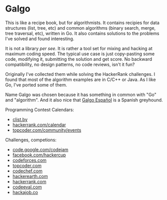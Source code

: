 Galgo
===

This is like a recipe book, but for algorithmists. It contains recipies for
data structures (list, tree, etc) and common algorithms (binary search, merge,
tree traversal, etc), written in Go. It also contains solutions to the problems
I've solved and found interesting.

It is not a library _per see_. It is rather a tool set for mixing and hacking at
maximum coding speed. The typical use case is just copy-pasting some code,
modifying it, submitting the solution and get score. No backward compatibility,
no design patterns, no code reviews, isn't it fun?

Originally I've collected them while solving the HackerRank challenges. I found
that most of the algorithm examples are in C/C++ or Java. As I like Go, I've
ported some of them.

Name Galgo was chosen because it has something in common with "Go" and
"algorithm". And it also nice that [Galgo Español][1] is a Spanish greyhound.  

[1]: https://en.wikipedia.org/wiki/Galgo_Espa%C3%B1ol

Programming Contest Calendars:

- [clist.by](http://clist.by/)
- [hackerrank.com/calendar](https://www.hackerrank.com/calendar)
- [topcoder.com/community/events](https://www.topcoder.com/community/events/)

Challenges, competions:

- [code.google.com/codejam](https://code.google.com/codejam)
- [facebook.com/hackercup](https://www.facebook.com/hackercup)
- [codeforces.com](http://codeforces.com/)
- [topcoder.com](http://www.topcoder.com/)
- [codechef.com](https://www.codechef.com/)
- [hackerearth.com](https://www.hackerearth.com/)
- [hackerrank.com](https://www.hackerrank.com/)
- [codeeval.com](https://www.codeeval.com/)
- [hackajob.co](http://hackajob.co/)
